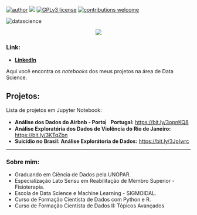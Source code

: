 [![author](https://img.shields.io/badge/author-brunoopetri-red.svg)](https://www.linkedin.com/in/brunoopetri) [![](https://img.shields.io/badge/python-3.10+-blue.svg)](https://www.python.org/downloads/release/python-3102/) [![GPLv3 license](https://img.shields.io/badge/License-GPLv3-blue.svg)](http://perso.crans.org/besson/LICENSE.html) [![contributions welcome](https://img.shields.io/badge/contributions-welcome-brightgreen.svg?style=flat)](https://github.com/brunoopetri)

![datascience](https://user-images.githubusercontent.com/98756562/152653770-79978f9f-70de-4d9c-b77f-281c7c3036a9.png)

<p align="center">
  <img src="![datascience](https://user-images.githubusercontent.com/98756562/152653770-79978f9f-70de-4d9c-b77f-281c7c3036a9.png)" >
</p>

### Link:

* **[LinkedIn](https://br.linkedin.com/in/brunoopetri)**


Aqui você encontra os *notebooks* dos meus projetos na área de Data Science.

## Projetos:
Lista de projetos em Jupyter Notebook:

* **Análise dos Dados do Airbnb - Porto︳Portugal:** https://bit.ly/3opnKQ8
* **Análise Exploratória dos Dados de Violência do Rio de Janeiro:** https://bit.ly/3KTqZbn
* **Suicídio no Brasil: Análise Explorátoria de Dados:** https://bit.ly/3JpIwrc 

 

---

### Sobre mim:

* Graduando em Ciência de Dados pela UNOPAR.
* Especialização Lato Sensu em Reabilitação de Membro Superior - Fisioterapia.
* Escola de Data Science e Machine Learning - SIGMOIDAL.
* Curso de Formação Cientista de Dados com Python e R.
* Curso de Formação Cientista de Dados II: Tópicos Avançados

